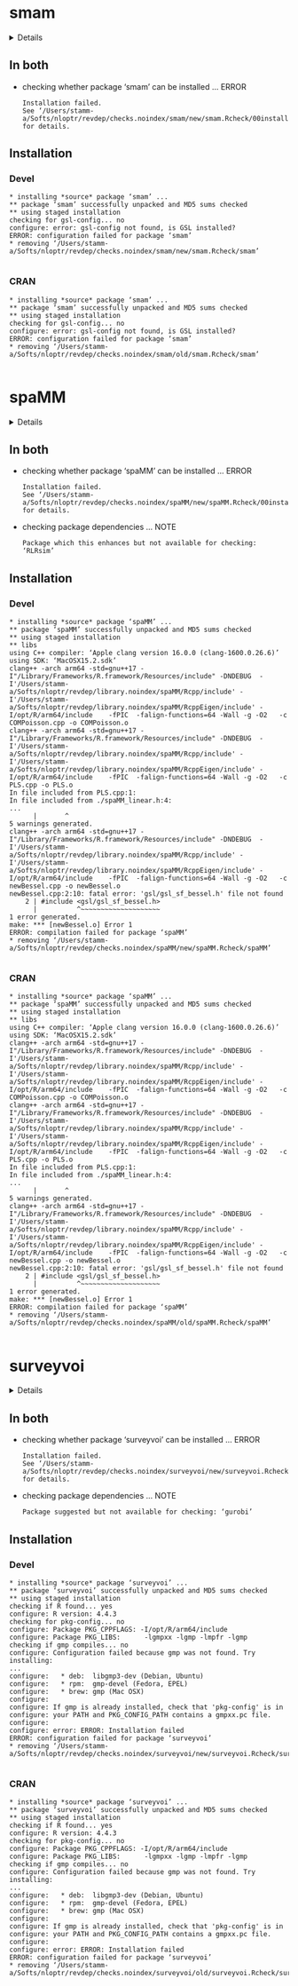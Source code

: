# smam

<details>

* Version: 0.7.2
* GitHub: https://github.com/ChaoranHu/smam
* Source code: https://github.com/cran/smam
* Date/Publication: 2024-01-10 21:30:02 UTC
* Number of recursive dependencies: 47

Run `revdepcheck::revdep_details(, "smam")` for more info

</details>

## In both

*   checking whether package ‘smam’ can be installed ... ERROR
    ```
    Installation failed.
    See ‘/Users/stamm-a/Softs/nloptr/revdep/checks.noindex/smam/new/smam.Rcheck/00install.out’ for details.
    ```

## Installation

### Devel

```
* installing *source* package ‘smam’ ...
** package ‘smam’ successfully unpacked and MD5 sums checked
** using staged installation
checking for gsl-config... no
configure: error: gsl-config not found, is GSL installed?
ERROR: configuration failed for package ‘smam’
* removing ‘/Users/stamm-a/Softs/nloptr/revdep/checks.noindex/smam/new/smam.Rcheck/smam’


```
### CRAN

```
* installing *source* package ‘smam’ ...
** package ‘smam’ successfully unpacked and MD5 sums checked
** using staged installation
checking for gsl-config... no
configure: error: gsl-config not found, is GSL installed?
ERROR: configuration failed for package ‘smam’
* removing ‘/Users/stamm-a/Softs/nloptr/revdep/checks.noindex/smam/old/smam.Rcheck/smam’


```
# spaMM

<details>

* Version: 4.5.0
* GitHub: NA
* Source code: https://github.com/cran/spaMM
* Date/Publication: 2024-06-09 22:20:02 UTC
* Number of recursive dependencies: 88

Run `revdepcheck::revdep_details(, "spaMM")` for more info

</details>

## In both

*   checking whether package ‘spaMM’ can be installed ... ERROR
    ```
    Installation failed.
    See ‘/Users/stamm-a/Softs/nloptr/revdep/checks.noindex/spaMM/new/spaMM.Rcheck/00install.out’ for details.
    ```

*   checking package dependencies ... NOTE
    ```
    Package which this enhances but not available for checking: ‘RLRsim’
    ```

## Installation

### Devel

```
* installing *source* package ‘spaMM’ ...
** package ‘spaMM’ successfully unpacked and MD5 sums checked
** using staged installation
** libs
using C++ compiler: ‘Apple clang version 16.0.0 (clang-1600.0.26.6)’
using SDK: ‘MacOSX15.2.sdk’
clang++ -arch arm64 -std=gnu++17 -I"/Library/Frameworks/R.framework/Resources/include" -DNDEBUG  -I'/Users/stamm-a/Softs/nloptr/revdep/library.noindex/spaMM/Rcpp/include' -I'/Users/stamm-a/Softs/nloptr/revdep/library.noindex/spaMM/RcppEigen/include' -I/opt/R/arm64/include    -fPIC  -falign-functions=64 -Wall -g -O2   -c COMPoisson.cpp -o COMPoisson.o
clang++ -arch arm64 -std=gnu++17 -I"/Library/Frameworks/R.framework/Resources/include" -DNDEBUG  -I'/Users/stamm-a/Softs/nloptr/revdep/library.noindex/spaMM/Rcpp/include' -I'/Users/stamm-a/Softs/nloptr/revdep/library.noindex/spaMM/RcppEigen/include' -I/opt/R/arm64/include    -fPIC  -falign-functions=64 -Wall -g -O2   -c PLS.cpp -o PLS.o
In file included from PLS.cpp:1:
In file included from ./spaMM_linear.h:4:
...
      |       ^
5 warnings generated.
clang++ -arch arm64 -std=gnu++17 -I"/Library/Frameworks/R.framework/Resources/include" -DNDEBUG  -I'/Users/stamm-a/Softs/nloptr/revdep/library.noindex/spaMM/Rcpp/include' -I'/Users/stamm-a/Softs/nloptr/revdep/library.noindex/spaMM/RcppEigen/include' -I/opt/R/arm64/include    -fPIC  -falign-functions=64 -Wall -g -O2   -c newBessel.cpp -o newBessel.o
newBessel.cpp:2:10: fatal error: 'gsl/gsl_sf_bessel.h' file not found
    2 | #include <gsl/gsl_sf_bessel.h>
      |          ^~~~~~~~~~~~~~~~~~~~~
1 error generated.
make: *** [newBessel.o] Error 1
ERROR: compilation failed for package ‘spaMM’
* removing ‘/Users/stamm-a/Softs/nloptr/revdep/checks.noindex/spaMM/new/spaMM.Rcheck/spaMM’


```
### CRAN

```
* installing *source* package ‘spaMM’ ...
** package ‘spaMM’ successfully unpacked and MD5 sums checked
** using staged installation
** libs
using C++ compiler: ‘Apple clang version 16.0.0 (clang-1600.0.26.6)’
using SDK: ‘MacOSX15.2.sdk’
clang++ -arch arm64 -std=gnu++17 -I"/Library/Frameworks/R.framework/Resources/include" -DNDEBUG  -I'/Users/stamm-a/Softs/nloptr/revdep/library.noindex/spaMM/Rcpp/include' -I'/Users/stamm-a/Softs/nloptr/revdep/library.noindex/spaMM/RcppEigen/include' -I/opt/R/arm64/include    -fPIC  -falign-functions=64 -Wall -g -O2   -c COMPoisson.cpp -o COMPoisson.o
clang++ -arch arm64 -std=gnu++17 -I"/Library/Frameworks/R.framework/Resources/include" -DNDEBUG  -I'/Users/stamm-a/Softs/nloptr/revdep/library.noindex/spaMM/Rcpp/include' -I'/Users/stamm-a/Softs/nloptr/revdep/library.noindex/spaMM/RcppEigen/include' -I/opt/R/arm64/include    -fPIC  -falign-functions=64 -Wall -g -O2   -c PLS.cpp -o PLS.o
In file included from PLS.cpp:1:
In file included from ./spaMM_linear.h:4:
...
      |       ^
5 warnings generated.
clang++ -arch arm64 -std=gnu++17 -I"/Library/Frameworks/R.framework/Resources/include" -DNDEBUG  -I'/Users/stamm-a/Softs/nloptr/revdep/library.noindex/spaMM/Rcpp/include' -I'/Users/stamm-a/Softs/nloptr/revdep/library.noindex/spaMM/RcppEigen/include' -I/opt/R/arm64/include    -fPIC  -falign-functions=64 -Wall -g -O2   -c newBessel.cpp -o newBessel.o
newBessel.cpp:2:10: fatal error: 'gsl/gsl_sf_bessel.h' file not found
    2 | #include <gsl/gsl_sf_bessel.h>
      |          ^~~~~~~~~~~~~~~~~~~~~
1 error generated.
make: *** [newBessel.o] Error 1
ERROR: compilation failed for package ‘spaMM’
* removing ‘/Users/stamm-a/Softs/nloptr/revdep/checks.noindex/spaMM/old/spaMM.Rcheck/spaMM’


```
# surveyvoi

<details>

* Version: 1.0.6
* GitHub: https://github.com/prioritizr/surveyvoi
* Source code: https://github.com/cran/surveyvoi
* Date/Publication: 2024-02-16 23:10:06 UTC
* Number of recursive dependencies: 116

Run `revdepcheck::revdep_details(, "surveyvoi")` for more info

</details>

## In both

*   checking whether package ‘surveyvoi’ can be installed ... ERROR
    ```
    Installation failed.
    See ‘/Users/stamm-a/Softs/nloptr/revdep/checks.noindex/surveyvoi/new/surveyvoi.Rcheck/00install.out’ for details.
    ```

*   checking package dependencies ... NOTE
    ```
    Package suggested but not available for checking: ‘gurobi’
    ```

## Installation

### Devel

```
* installing *source* package ‘surveyvoi’ ...
** package ‘surveyvoi’ successfully unpacked and MD5 sums checked
** using staged installation
checking if R found... yes
configure: R version: 4.4.3
checking for pkg-config... no
configure: Package PKG_CPPFLAGS: -I/opt/R/arm64/include  
configure: Package PKG_LIBS:      -lgmpxx -lgmp -lmpfr -lgmp
checking if gmp compiles... no
configure: Configuration failed because gmp was not found. Try installing:
...
configure:   * deb:  libgmp3-dev (Debian, Ubuntu)
configure:   * rpm:  gmp-devel (Fedora, EPEL)
configure:   * brew: gmp (Mac OSX)
configure: 
configure: If gmp is already installed, check that 'pkg-config' is in
configure: your PATH and PKG_CONFIG_PATH contains a gmpxx.pc file.
configure: 
configure: error: ERROR: Installation failed
ERROR: configuration failed for package ‘surveyvoi’
* removing ‘/Users/stamm-a/Softs/nloptr/revdep/checks.noindex/surveyvoi/new/surveyvoi.Rcheck/surveyvoi’


```
### CRAN

```
* installing *source* package ‘surveyvoi’ ...
** package ‘surveyvoi’ successfully unpacked and MD5 sums checked
** using staged installation
checking if R found... yes
configure: R version: 4.4.3
checking for pkg-config... no
configure: Package PKG_CPPFLAGS: -I/opt/R/arm64/include  
configure: Package PKG_LIBS:      -lgmpxx -lgmp -lmpfr -lgmp
checking if gmp compiles... no
configure: Configuration failed because gmp was not found. Try installing:
...
configure:   * deb:  libgmp3-dev (Debian, Ubuntu)
configure:   * rpm:  gmp-devel (Fedora, EPEL)
configure:   * brew: gmp (Mac OSX)
configure: 
configure: If gmp is already installed, check that 'pkg-config' is in
configure: your PATH and PKG_CONFIG_PATH contains a gmpxx.pc file.
configure: 
configure: error: ERROR: Installation failed
ERROR: configuration failed for package ‘surveyvoi’
* removing ‘/Users/stamm-a/Softs/nloptr/revdep/checks.noindex/surveyvoi/old/surveyvoi.Rcheck/surveyvoi’


```
